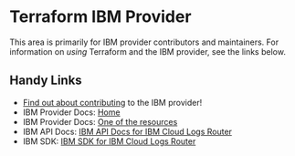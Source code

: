 # Terraform IBM Provider 
<!-- markdownlint-disable MD026 -->
This area is primarily for IBM provider contributors and maintainers. For information on _using_ Terraform and the IBM provider, see the links below.


## Handy Links
* [Find out about contributing](../../../CONTRIBUTING.md) to the IBM provider!
* IBM Provider Docs: [Home](https://registry.terraform.io/providers/IBM-Cloud/ibm/latest/docs)
* IBM Provider Docs: [One of the  resources](https://registry.terraform.io/providers/IBM-Cloud/ibm/latest/docs/resources/logs_router_tenant)
* IBM API Docs: [IBM API Docs for IBM Cloud Logs Router](https://test.cloud.ibm.com/apidocs/logs-router-service-api)
* IBM  SDK: [IBM SDK for IBM Cloud Logs Router](https://github.com/IBM/logs-router-go-sdk)
